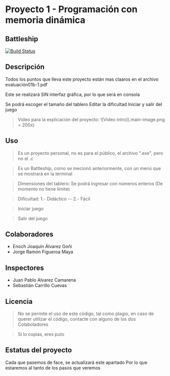 # Proyecto 1 - Programación con memoria dinámica
## Battleship
[![Build Status](https://travis-ci.org/joemccann/dillinger.svg?branch=master)](https://github.com/JorgeFigueroa-Iteso/ProyectoMemoriaDinamica/blob/main/main.c)

## Descripción
Todos los puntos que lleva este proyecto están mas claaros en el archivo evaluación01b-1.pdf

Este se realizará SIN interfaz gráfica, por lo que será en consola

Se podrá escoger el tamaño del tablero
Editar la dificultad
Iniciar y salir del juego

> Video para la explicación del proyecto:
![Video intro](.main-image.png = 200x)

## Uso
> Es un proyecto personal, no es para el público, el archivo ".exe", pero no el .c

> Es un Battleship, como se mecionó anteriormente, con un menú que se mostrará en la terminal

> Dimensiones del tablero: Se podrá ingresar con números enteros (De momento no tiene límite)

> Dificultad: 1.- Didáctico -- 2.- Fácil

> Iniciar juego

> Salir del juego

## Colaboradores
- Enoch Joaquín Álvarez Goñi
- Jorge Ramón Figueroa Maya

## Inspectores
- Juan Pablo Alvarez Camarena
- Sebastián Carrillo Cuevas

## Licencia
> No se permite el uso de este código, tal como plagio, en caso de querer utilizar el código, contacte con alguno de los dos Colaboladores

> Si lo copias, eres puto

## Estatus del proyecto
Cada que pasemos de face, se actualizará este apartado
Por lo que estaremos al tanto de los pasos que veremos
